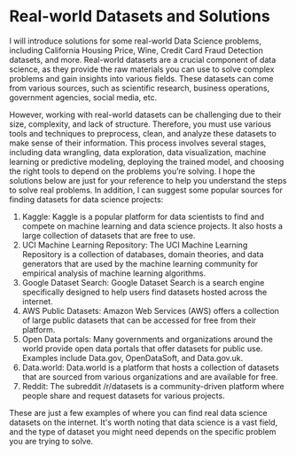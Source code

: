 # Real-world Datasets and Solutions

I will introduce solutions for some real-world Data Science problems, including California Housing Price, Wine, Credit Card Fraud Detection datasets, and more. Real-world datasets are a crucial component of data science, as they provide the raw materials you can use to solve complex problems and gain insights into various fields. These datasets can come from various sources, such as scientific research, business operations, government agencies, social media, etc. 

However, working with real-world datasets can be challenging due to their size, complexity, and lack of structure. Therefore, you must use various tools and techniques to preprocess, clean, and analyze these datasets to make sense of their information. This process involves several stages, including data wrangling, data exploration, data visualization, machine learning or predictive modeling, deploying the trained model, and choosing the right tools to depend on the problems you’re solving. I hope the solutions below are just for your reference to help you understand the steps to solve real problems. In addition, I can suggest some popular sources for finding datasets for data science projects:
1. Kaggle: Kaggle is a popular platform for data scientists to find and compete on machine learning and data science projects. It also hosts a large collection of datasets that are free to use.
2. UCI Machine Learning Repository: The UCI Machine Learning Repository is a collection of databases, domain theories, and data generators that are used by the machine learning community for empirical analysis of machine learning algorithms.
3. Google Dataset Search: Google Dataset Search is a search engine specifically designed to help users find datasets hosted across the internet.
4. AWS Public Datasets: Amazon Web Services (AWS) offers a collection of large public datasets that can be accessed for free from their platform.
5. Open Data portals: Many governments and organizations around the world provide open data portals that offer datasets for public use. Examples include Data.gov, OpenDataSoft, and Data.gov.uk.
6. Data.world: Data.world is a platform that hosts a collection of datasets that are sourced from various organizations and are available for free.
7. Reddit: The subreddit /r/datasets is a community-driven platform where people share and request datasets for various projects.

These are just a few examples of where you can find real data science datasets on the internet. It's worth noting that data science is a vast field, and the type of dataset you might need depends on the specific problem you are trying to solve.